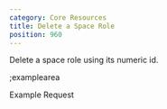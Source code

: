 ```yaml
---
category: Core Resources
title: Delete a Space Role
position: 960
---
```


Delete a space role using its numeric id. 

;examplearea

Example Request

<RequestExample url="https://mapi.storyblok.com/v1/spaces/606/space_roles/18" httpMethod="DELETE"></RequestExample>